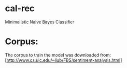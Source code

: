 # cal-rec
Minimalistic Naive Bayes Classifier
#  Corpus:
The corpus to train the model was downloaded from: [http://www.cs.uic.edu/~liub/FBS/sentiment-analysis.html]
